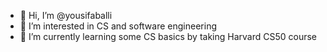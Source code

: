 - 👋 Hi, I’m @yousifaballi
- 👀 I’m interested in CS and software engineering
- 🌱 I’m currently learning some CS basics by taking Harvard CS50 course

<!---
yousifaballi/yousifaballi is a ✨ special ✨ repository because its `README.md` (this file) appears on your GitHub profile.
You can click the Preview link to take a look at your changes.
--->

